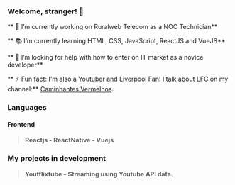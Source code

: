 ### Welcome, stranger! 👋


** 🔭 I’m currently working on Ruralweb Telecom as a NOC Technician** 

** 📚 I’m currently learning HTML, CSS, JavaScript, ReactJS and VueJS**

** 🤔 I’m looking for help with how to enter on IT market as a novice developer**

** ⚡ Fun fact: I'm also a Youtuber and Liverpool Fan! I talk about LFC on my channel:** [Caminhantes Vermelhos]('https://youtube.com/caminhantesvermelhos')**.**

### Languages

#### Frontend 

> **Reactjs - ReactNative - Vuejs** 
> 
### My projects in development 

> **Youtflixtube - Streaming using Youtube API data.** 
